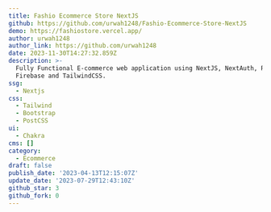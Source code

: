 ```yaml
---
title: Fashio Ecommerce Store NextJS
github: https://github.com/urwah1248/Fashio-Ecommerce-Store-NextJS
demo: https://fashiostore.vercel.app/
author: urwah1248
author_link: https://github.com/urwah1248
date: 2023-11-30T14:27:32.859Z
description: >-
  Fully Functional E-commerce web application using NextJS, NextAuth, Redux,
  Firebase and TailwindCSS.
ssg:
  - Nextjs
css:
  - Tailwind
  - Bootstrap
  - PostCSS
ui:
  - Chakra
cms: []
category:
  - Ecommerce
draft: false
publish_date: '2023-04-13T12:15:07Z'
update_date: '2023-07-29T12:43:10Z'
github_star: 3
github_fork: 0
---
```


